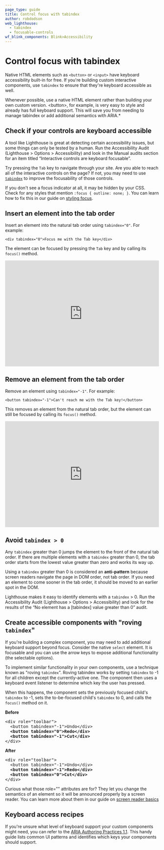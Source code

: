 ```yaml
---
page_type: guide
title: Control focus with tabindex
author: robdodson
web_lighthouse:
  - tabindex
  - focusable-controls
wf_blink_components: Blink>Accessibility
---
```


# Control focus with tabindex

Native HTML elements such as `<button>` or `<input>` have keyboard accessibility
built-in for free. If you're building custom interactive components, use
`tabindex` to ensure that they're keyboard accessible as well.

<div class="aside note">
  Whenever possible, use a native HTML element rather than building your
  own custom version. &lt;button&gt;, for example, is very easy to style and
  already has full keyboard support. This will save you from needing to manage
  tabindex or add additional semantics with ARIA.*
</div>

## Check if your controls are keyboard accessible
A tool like Lighthouse is great at detecting certain accessibility issues, but
some things can only be tested by a human. Run the Accessibility Audit
(Lighthouse > Options > Accessibility) and look in the Manual audits section for
an item titled “Interactive controls are keyboard focusable”.

Try pressing the `Tab` key to navigate through your site. Are you able to reach
all of the interactive controls on the page? If not, you may need to use
[`tabindex`](https://developer.mozilla.org/en-US/docs/Web/HTML/Global_attributes/tabindex)
to improve the focusability of those controls.

<div class="aside warning">
  If you don't see a focus indicator at all, it may be hidden by your
  CSS. Check for any styles that mention <code>:focus { outline: none; }</code>.
  You can learn how to fix this in our guide on <a href="#">styling focus</a>.
</div>

## Insert an element into the tab order
Insert an element into the natural tab order using `tabindex="0"`. For example:

```
<div tabindex="0">Focus me with the Tab key</div>
```

The element can be focused by pressing the `Tab` key and by calling its
`focus()` method.

<div class="glitch-embed-wrap" style="height: 346px; width: 100%;">
  <iframe
    src="https://glitch.com/embed/#!/embed/tabindex-zero?path=index.html&previewSize=100&attributionHidden=true"
    alt="tabindex-zero on Glitch"
    style="height: 100%; width: 100%; border: 0;">
  </iframe>
</div>

## Remove an element from the tab order
Remove an element using `tabindex="-1"`. For example:
```
<button tabindex="-1">Can't reach me with the Tab key!</button>
```

This removes an element from the natural tab order, but the element can still be
focused by calling its `focus()` method.

<div class="glitch-embed-wrap" style="height: 346px; width: 100%;">
  <iframe
    src="https://glitch.com/embed/#!/embed/tabindex-negative-one?path=index.html&previewSize=100&attributionHidden=true"
    alt="tabindex-negative-one on Glitch"
    style="height: 100%; width: 100%; border: 0;">
  </iframe>
</div>

## Avoid `tabindex > 0`
Any `tabindex` greater than 0 jumps the element to the front of the natural tab
order. If there are multiple elements with a `tabindex` greater than 0, the tab
order starts from the lowest value greater than zero and works its way up.

Using a `tabindex` greater than 0 is considered an **anti-pattern** because
screen readers navigate the page in DOM order, not tab order. If you need an
element to come sooner in the tab order, it should be moved to an earlier spot
in the DOM.

Lighthouse makes it easy to identify elements with a `tabindex` > 0. Run the
Accessibility Audit (Lighthouse > Options > Accessibility) and look for the
results of the “No element has a [tabindex] value greater than 0” audit.

## Create accessible components with "roving `tabindex`"
If you're building a complex component, you may need to add additional keyboard
support beyond focus. Consider the native `select` element. It is focusable and
you can use the arrow keys to expose additional functionality (the selectable
options).

To implement similar functionality in your own components, use a technique known
as "roving `tabindex`". Roving tabindex works by setting `tabindex` to -1 for
all children except the currently-active one. The component then uses a keyboard
event listener to determine which key the user has pressed.

When this happens, the component sets the previously focused child's `tabindex`
to -1, sets the to-be-focused child's `tabindex` to 0, and calls the `focus()`
method on it.

**Before**
<pre class="prettyprint">
&lt;div role=&quot;toolbar&quot;&gt;
  &lt;button tabindex=&quot;-1&quot;&gt;Undo&lt;/div&gt;
  <strong>&lt;button tabindex=&quot;0&quot;&gt;Redo&lt;/div&gt;</strong>
  <strong>&lt;button tabindex=&quot;-1&quot;&gt;Cut&lt;/div&gt;</strong>
&lt;/div&gt;
</pre>

**After**
<pre class="prettyprint">
&lt;div role=&quot;toolbar&quot;&gt;
  &lt;button tabindex=&quot;-1&quot;&gt;Undo&lt;/div&gt;
  <strong>&lt;button tabindex=&quot;-1&quot;&gt;Redo&lt;/div&gt;</strong>
  <strong>&lt;button tabindex=&quot;0&quot;&gt;Cut&lt;/div&gt;</strong>
&lt;/div&gt;
</pre>

<div class="aside note">
  Curious what those role="" attributes are for? They let you change the
  semantics of an element so it will be announced properly by a screen reader.
  You can learn more about them in our guide on
  <a href="#">screen reader basics</a>
</div>

## Keyboard access recipes
If you're unsure what level of keyboard support your custom components might
need, you can refer to the [ARIA Authoring Practices 1.1](https://www.w3.org/TR/wai-aria-practices-1.1/). This handy guide lists
common UI patterns and identifies which keys your components should support.
